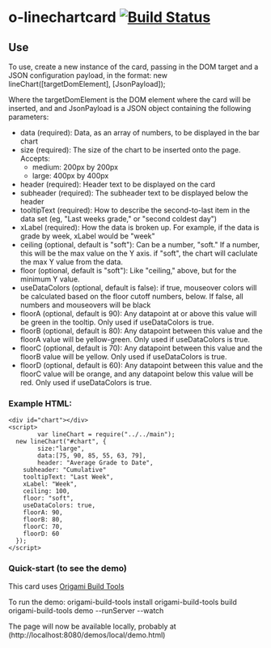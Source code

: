 # o-linechartcard [![Build Status](https://travis-ci.org/Pearson-Higher-Ed/o-linechart-card.svg)](https://travis-ci.org/Pearson-Higher-Ed/o-linechart-card)

## Use

To use, create a new instance of the card, passing in the DOM target and a JSON configuration payload, in the format:
	new lineChart([targetDomElement], [JsonPayload]);

Where the targetDomElement is the DOM element where the card will be inserted,
and and JsonPayload is a JSON object containing the following parameters:

* data (required): Data, as an array of numbers, to be displayed in the bar chart
* size (required): The size of the chart to be inserted onto the page. Accepts:
  * medium: 200px by 200px
  * large: 400px by 400px
* header (required): Header text to be displayed on the card
* subheader (required): The subheader text to be displayed below the header
* tooltipText (required): How to describe the second-to-last item in the data set (eg, "Last weeks grade," or "second coldest day")
* xLabel (required): How the data is broken up. For example, if the data is grade by week, xLabel would be "week"
* ceiling (optional, default is "soft"): Can be a number, "soft." If a number, this will be the max value on the Y axis. if "soft", the chart will caclulate the max Y value from the data.
* floor (optional, default is "soft"): Like "ceiling," above, but for the minimum Y value.  
* useDataColors (optional, default is false): if true, mouseover colors will be calculated based on the floor cutoff numbers, below. If false, all numbers and mouseovers will be black
* floorA (optional, default is 90): Any datapoint at or above this value will be green in the tooltip. Only used if useDataColors is true.
* floorB (optional, default is 80): Any datapoint between this value and the floorA value will be yellow-green. Only used if useDataColors is true.
* floorC (optional, default is 70): Any datapoint between this value and the floorB value will be yellow. Only used if useDataColors is true.
* floorD (optional, default is 60): Any datapoint between this value and the floorC value will be orange, and any datapoint below this value will be red. Only used if useDataColors is true.

### Example HTML:
	<div id="chart"></div>
	<script>
			var lineChart = require("../../main");
      new lineChart("#chart", {
    		size:"large",
    		data:[75, 90, 85, 55, 63, 79],
    		header: "Average Grade to Date",
        subheader: "Cumulative"
        tooltipText: "Last Week",
        xLabel: "Week",
        ceiling: 100,
        floor: "soft",
        useDataColors: true,
        floorA: 90,
        floorB: 80,
        floorC: 70,
        floorD: 60
      });
	</script>

### Quick-start (to see the demo)
This card uses [Origami Build Tools](https://github.com/Financial-Times/origami-build-tools)

To run the demo:
	origami-build-tools install
	origami-build-tools build
	origami-build-tools demo --runServer --watch

The page will now be available locally, probably at (http://localhost:8080/demos/local/demo.html)
